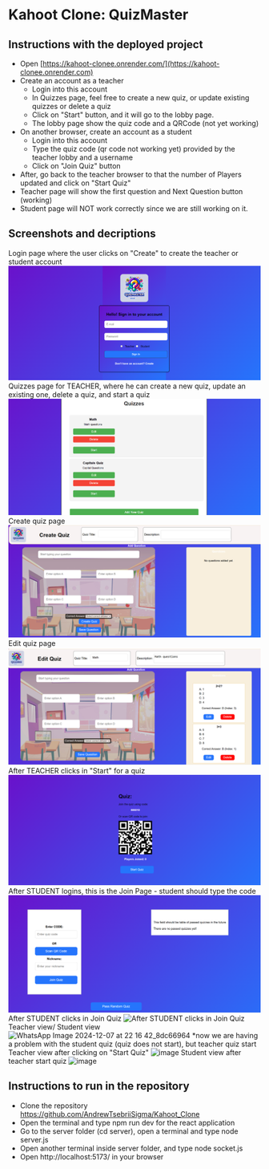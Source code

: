 # Kahoot Clone: QuizMaster

## Instructions with the deployed project
- Open [https://kahoot-clonee.onrender.com/](https://kahoot-clonee.onrender.com)
- Create an account as a teacher
  - Login into this account
  - In Quizzes page, feel free to create a new quiz, or update existing quizzes or delete a quiz
  - Click on "Start" button, and it will go to the lobby page.
  - The lobby page show the quiz code and a QRCode (not yet working)
- On another browser, create an account as a student 
  - Login into this account
  - Type the quiz code (qr code not working yet) provided by the teacher lobby and a username
  - Click on "Join Quiz" button
- After, go back to the teacher browser to that the number of Players updated and click on "Start Quiz"
- Teacher page will show the first question and Next Question button (working)
- Student page will NOT work correctly since we are still working on it.

## Screenshots and decriptions
Login page where the user clicks on "Create" to create the teacher or student account
![Login page where the user clicks on "Create" to create the teacher or student account](image.png)
Quizzes page for TEACHER, where he can create a new quiz, update an existing one, delete a quiz, and start a quiz
![Quizzes page for TEACHER, where he can create a new quiz, update an existing one, delete a quiz, and start a quiz](image-1.png)
Create quiz page
![Create quiz page](image-2.png)
Edit quiz page
![Edit quiz page](image-3.png)
After TEACHER clicks in "Start" for a quiz
![After TEACHER clicks in "Start" for a quiz](image-4.png)
After STUDENT logins, this is the Join Page - student should type the code
![After STUDENT logins, this is the Join Page - student should type the code ](image-5.png)
After STUDENT clicks in Join Quiz
![After STUDENT clicks in Join Quiz](https://github.com/user-attachments/assets/2adb1f4f-4a6b-4ddc-b9bf-9f58ed15cf1e)
Teacher view/ Student view
![WhatsApp Image 2024-12-07 at 22 16 42_8dc66964](https://github.com/user-attachments/assets/118aa446-ec82-4210-9d50-5021b30d63da)
*now we are having a problem with the student quiz (quiz does not start), but teacher quiz start
Teacher view after clicking on "Start Quiz"
![image](https://github.com/user-attachments/assets/780a72af-e9f2-4404-b612-b4e2e3b72f87)
Student view after teacher start quiz
![image](https://github.com/user-attachments/assets/bbf0a40e-3344-488b-bac9-90d36d592df5)


## Instructions to run in the repository
- Clone the repository https://github.com/AndrewTsebriiSigma/Kahoot_Clone
- Open the terminal and type npm run dev for the react application 
- Go to the server folder (cd server), open a terminal and type node server.js
- Open another terminal inside server folder, and type node socket.js
- Open http://localhost:5173/ in your browser
